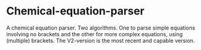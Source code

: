 # Chemical-equation-parser
A chemical equation parser. Two algorithms. One to parse simple equations involving no brackets and the other for more complex equations, using (multiple) brackets. The V2-version is the most recent and capable version.
